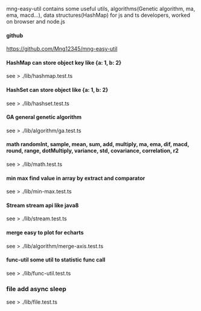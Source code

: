 mng-easy-util contains some useful utils, algorithms(Genetic algorithm, ma, ema, macd...), data structures(HashMap) for js and ts developers, worked on browser and node.js

#### github
https://github.com/Mng12345/mng-easy-util 

#### HashMap can store object key like {a: 1, b: 2}
see > ./lib/hashmap.test.ts

#### HashSet can store object like {a: 1, b: 2}
see > ./lib/hashset.test.ts

#### GA general genetic algorithm
see > ./lib/algorithm/ga.test.ts

#### math randomInt, sample, mean, sum, add, multiply, ma, ema, dif, macd, round, range, dotMultiply, variance, std, covariance, correlation, r2
see > ./lib/math.test.ts

#### min max find value in array by extract and comparator
see > ./lib/min-max.test.ts

#### Stream stream api like java8
see > ./lib/stream.test.ts

#### merge easy to plot for echarts
see > ./lib/algorithm/merge-axis.test.ts

#### func-util some util to statistic func call
see > ./lib/func-util.test.ts

### file add async sleep
see > ./lib/file.test.ts

